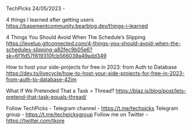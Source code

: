 TechPicks 24/05/2023 -

4 things I learned after getting users
https://basementcommunity.bearblog.dev/things-i-learned

4 Things You Should Avoid When The Schedule’s Slipping
https://levelup.gitconnected.com/4-things-you-should-avoid-when-the-schedules-slipping-a82fec9b05e6?sk=6f1fd57f819310fcb566039a49add349

How to host your side-projects for free in 2023: from Auth to Database
https://dev.to/livecycle/how-to-host-your-side-projects-for-free-in-2023-from-auth-to-database-42im

What If We Pretended That a Task = Thread?
https://blaz.is/blog/post/lets-pretend-that-task-equals-thread/

Follow TechPicks -
Telegram channel - https://t.me/techpicks
Telegram group - https://t.me/techpicksgroup
Follow me on Twitter - https://twitter.com/tkore